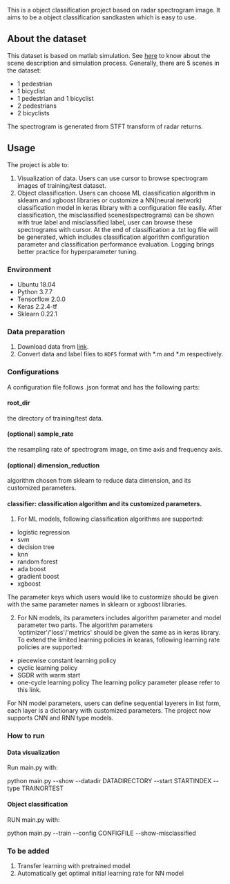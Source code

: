 This is a object classification project based on radar spectrogram image. It aims to be a object classification sandkasten which is easy to use.

## About the dataset

This dataset is based on matlab simulation. See [here](https://www.mathworks.com/help/phased/examples/pedestrian-and-bicyclist-classification-using-deep-learning.html?s_eid=PEP_16543) to know about the scene description and simulation process. Generally, there are 5 scenes in the dataset: 
* 1 pedestrian 
* 1 bicyclist
* 1 pedestrian and 1 bicyclist 
* 2 pedestrians 
* 2 bicyclists

The spectrogram is generated from STFT transform of radar returns.

## Usage

The project is able to:
1. Visualization of data. Users can use cursor to browse spectrogram images of training/test dataset.
2. Object classification. Users can choose ML classification algorithm in sklearn and xgboost libraries or customize a NN(neural network) classification model in keras library with a configuration file easily. After classification, the misclassified scenes(spectrograms) can be shown with true label and misclassified label, user can browse these spectrograms with cursor. At the end of classification a .txt log file will be generated, which includes classification algorithm configuration parameter and classification performance evaluation. Logging brings better practice for hyperparameter tuning.

### Environment

* Ubuntu 18.04
* Python 3.7.7
* Tensorflow 2.0.0
* Keras 2.2.4-tf
* Sklearn 0.22.1

### Data preparation

1. Download data from [link](https://www.mathworks.com/supportfiles/SPT/data/PedBicCarData.zip).
2. Convert data and label files to `HDF5` format with *.m and *.m respectively.

### Configurations

A configuration file follows .json format and has the following parts:
#### root_dir

the directory of training/test data.

#### (optional) sample_rate

the resampling rate of spectrogram image, on time axis and frequency axis. 

#### (optional) dimension_reduction

algorithm chosen from sklearn to reduce data dimension, and its customized parameters.

#### classifier: classification algorithm and its customized parameters.

1. For ML models, following classification algorithms are supported: 

* logistic regression
* svm
* decision tree
* knn
* random forest
* ada boost 
* gradient boost
* xgboost

The parameter keys which users would like to custormize should be given with the same parameter names in sklearn or xgboost libraries. 
    
2. For NN models, its parameters includes algorithm parameter and model parameter two parts.
The algorithm parameters 'optimizer'/'loss'/'metrics' should be given the same as in keras library. To extend the limited learning policies in kearas, following learning rate policies are supported:
* piecewise constant learning policy
* cyclic learning policy
* SGDR with warm start
* one-cycle learning policy
The learning policy parameter please refer to this link.

For NN model parameters, users can define sequential layerers in list form, each layer is a dictionary with customized parameters. The project now supports CNN and RNN type models.

### How to run

#### Data visualization

Run main.py with:

python main.py --show --datadir DATADIRECTORY --start STARTINDEX --type TRAINORTEST

#### Object classification

RUN main.py with:

python main.py --train --config CONFIGFILE --show-misclassified

### To be added

1. Transfer learning with pretrained model 
2. Automatically get optimal initial learning rate for NN model 




